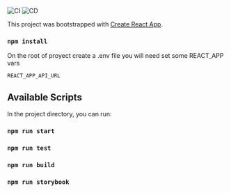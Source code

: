 ![CI](https://github.com/Z-Devs-platzi/frontend/workflows/CI/badge.svg)
![CD](https://github.com/Z-Devs-platzi/frontend/workflows/CD/badge.svg)

This project was bootstrapped with [Create React App](https://github.com/facebook/create-react-app).

### `npm install`

On the root of proyect create a .env file
you will need set some REACT_APP vars

`REACT_APP_API_URL`

## Available Scripts

In the project directory, you can run:

### `npm run start`

### `npm run test`

### `npm run build`

### `npm run storybook`
